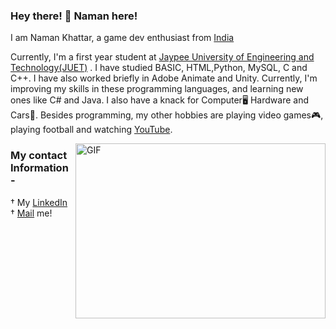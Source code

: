  ### Hey there! 👋 Naman here!
 
 I am Naman Khattar, a game dev enthusiast from [India](https://en.wikipedia.org/wiki/India)
 
 Currently, I'm a first year student at [Jaypee University of Engineering and Technology(JUET)](https://www.juet.ac.in/) . I have studied BASIC, HTML,Python, MySQL, C and C++. I have also worked briefly in Adobe Animate and Unity. Currently, I'm improving my skills in these programming languages, and learning new ones like C# and Java. I also have a knack for Computer🖥 Hardware and Cars🚗. Besides programming, my other hobbies are playing video games🎮, playing football and watching [YouTube](https://www.youtube.com/).
 
 <img align="right" alt="GIF" src="https://miro.medium.com/max/875/1*-HtkHUxjLiK0tj6qOzdOrw.gif" width="400" height="280" />
 
 
 
 
 
 
 
 
 
### My contact Information -
† My [LinkedIn](https://in.linkedin.com/in/naman-khattar-3594ba1b9)<br>
† [Mail](mailto:khattarnaman915@gmail.com) me!

<!--
**NaK915/NaK915** is a ✨ _special_ ✨ repository because its `README.md` (this file) appears on your GitHub profile.

Here are some ideas to get you started:

- 🔭 I’m currently working on ...
- 🌱 I’m currently learning ...
- 👯 I’m looking to collaborate on ...
- 🤔 I’m looking for help with ...
- 💬 Ask me about ...
- 📫 How to reach me: ...
- 😄 Pronouns: ...
- ⚡ Fun fact: ...
-->
